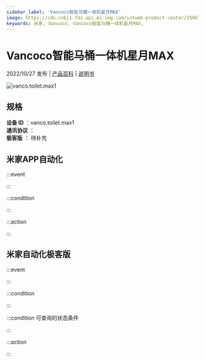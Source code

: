 ```yaml
---
sidebar_label: 'Vancoco智能马桶一体机星月MAX'
image: https://cdn.cnbj1.fds.api.mi-img.com/iotweb-product-center/2596735bfc1e6b4347a0e17746a28bca_1626073622162.png?GalaxyAccessKeyId=AKVGLQWBOVIRQ3XLEW&Expires=9223372036854775807&Signature=HERSHWUR1sRzwZkXXOV/9X6xhZQ=
keywords: 米家, Vancoco, Vancoco智能马桶一体机星月MAX, 
---
```

# Vancoco智能马桶一体机星月MAX

2022/10/27 发布 | [产品百科](https://home.mi.com/webapp/content/baike/product/index.html?model=vanco.toilet.max1/) | [说明书](https://home.mi.com/views/introduction.html?model=vanco.toilet.max1&region=cn)

![vanco.toilet.max1](https://cdn.cnbj1.fds.api.mi-img.com/iotweb-product-center/2596735bfc1e6b4347a0e17746a28bca_1626073622162.png?GalaxyAccessKeyId=AKVGLQWBOVIRQ3XLEW&Expires=9223372036854775807&Signature=HERSHWUR1sRzwZkXXOV/9X6xhZQ=)

## 规格  
> 
**设备 ID** ：vanco.toilet.max1  
**通讯协议** ：  
**极客版**  ： 待补充 


## 米家APP自动化  

:::event  

:::

:::condition  

:::

:::action   

:::

## 米家自动化极客版  

:::event  

:::

:::condition  

:::

:::condition 可查询的状态条件  

:::

:::action  

:::

        
